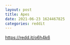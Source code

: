 ```yaml
--- 
layout: post 
title: Apes 
date: 2021-06-23 1624467825 
categories: reddit 
--- 
```

https://redd.it/o6h4k6